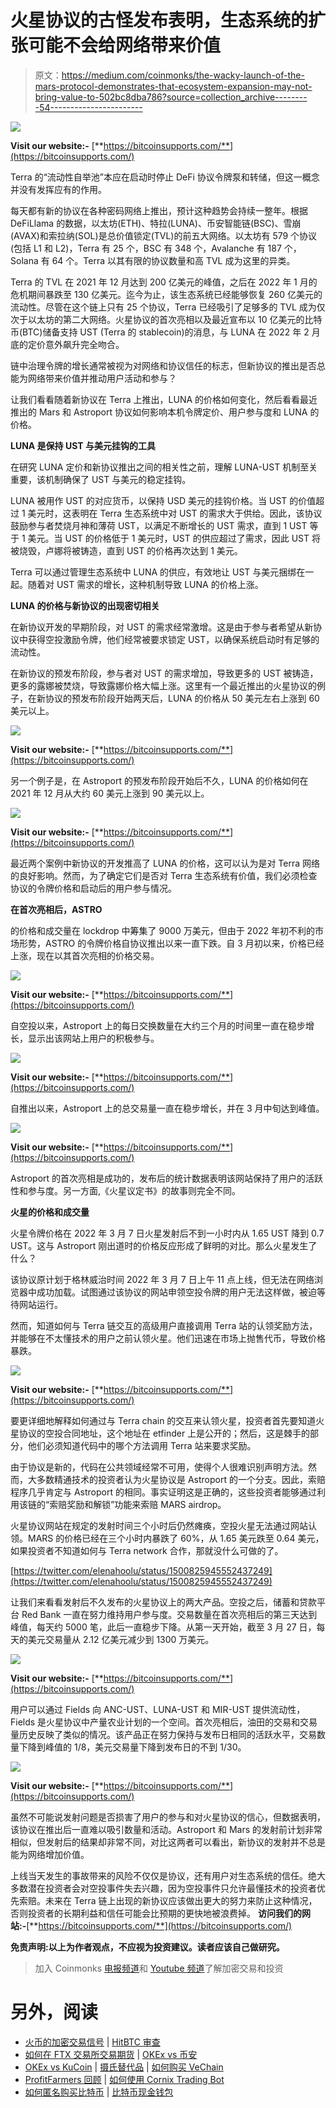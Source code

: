 # 火星协议的古怪发布表明，生态系统的扩张可能不会给网络带来价值

> 原文：<https://medium.com/coinmonks/the-wacky-launch-of-the-mars-protocol-demonstrates-that-ecosystem-expansion-may-not-bring-value-to-502bc8dba786?source=collection_archive---------54----------------------->

![](img/c7285b4a1c17477fc73abe2cfa458977.png)

**Visit our website:-** [**https://bitcoinsupports.com/**](https://bitcoinsupports.com/)

Terra 的“流动性自举池”本应在启动时停止 DeFi 协议令牌泵和转储，但这一概念并没有发挥应有的作用。

每天都有新的协议在各种密码网络上推出，预计这种趋势会持续一整年。根据 DeFiLlama 的数据，以太坊(ETH)、特拉(LUNA)、币安智能链(BSC)、雪崩(AVAX)和索拉纳(SOL)是总价值锁定(TVL)的前五大网络。以太坊有 579 个协议(包括 L1 和 L2)，Terra 有 25 个，BSC 有 348 个，Avalanche 有 187 个，Solana 有 64 个。Terra 以其有限的协议数量和高 TVL 成为这里的异类。

Terra 的 TVL 在 2021 年 12 月达到 200 亿美元的峰值，之后在 2022 年 1 月的危机期间暴跌至 130 亿美元。迄今为止，该生态系统已经能够恢复 260 亿美元的流动性。尽管在这个链上只有 25 个协议，Terra 已经吸引了足够多的 TVL 成为仅次于以太坊的第二大网络。火星协议的首次亮相以及最近宣布以 10 亿美元的比特币(BTC)储备支持 UST (Terra 的 stablecoin)的消息，与 LUNA 在 2022 年 2 月底的定价意外飙升完全吻合。

链中治理令牌的增长通常被视为对网络和协议信任的标志，但新协议的推出是否总能为网络带来价值并推动用户活动和参与？

让我们看看随着新协议在 Terra 上推出，LUNA 的价格如何变化，然后看看最近推出的 Mars 和 Astroport 协议如何影响本机令牌定价、用户参与度和 LUNA 的价格。

**LUNA 是保持 UST 与美元挂钩的工具**

在研究 LUNA 定价和新协议推出之间的相关性之前，理解 LUNA-UST 机制至关重要，该机制确保了 UST 与美元的稳定挂钩。

LUNA 被用作 UST 的对应货币，以保持 USD 美元的挂钩价格。当 UST 的价值超过 1 美元时，这表明在 Terra 生态系统中对 UST 的需求大于供给。因此，该协议鼓励参与者焚烧月神和薄荷 UST，以满足不断增长的 UST 需求，直到 1 UST 等于 1 美元。当 UST 的价格低于 1 美元时，UST 的供应超过了需求，因此 UST 将被烧毁，卢娜将被铸造，直到 UST 的价格再次达到 1 美元。

Terra 可以通过管理生态系统中 LUNA 的供应，有效地让 UST 与美元捆绑在一起。随着对 UST 需求的增长，这种机制导致 LUNA 的价格上涨。

**LUNA 的价格与新协议的出现密切相关**

在新协议开发的早期阶段，对 UST 的需求经常激增。这是由于参与者希望从新协议中获得空投激励令牌，他们经常被要求锁定 UST，以确保系统启动时有足够的流动性。

在新协议的预发布阶段，参与者对 UST 的需求增加，导致更多的 UST 被铸造，更多的露娜被焚烧，导致露娜价格大幅上涨。这里有一个最近推出的火星协议的例子，在新协议的预发布阶段开始两天后，LUNA 的价格从 50 美元左右上涨到 60 美元以上。

![](img/25f8b7ec810ab99c18683bc68cd60185.png)

**Visit our website:-** [**https://bitcoinsupports.com/**](https://bitcoinsupports.com/)

另一个例子是，在 Astroport 的预发布阶段开始后不久，LUNA 的价格如何在 2021 年 12 月从大约 60 美元上涨到 90 美元以上。

![](img/0d28d71d64b25c6497e01cb39be059cb.png)

**Visit our website:-** [**https://bitcoinsupports.com/**](https://bitcoinsupports.com/)

最近两个案例中新协议的开发推高了 LUNA 的价格，这可以认为是对 Terra 网络的良好影响。然而，为了确定它们是否对 Terra 生态系统有价值，我们必须检查协议的令牌价格和启动后的用户参与情况。

**在首次亮相后，ASTRO**

的价格和成交量在 lockdrop 中筹集了 9000 万美元，但由于 2022 年初不利的市场形势，ASTRO 的令牌价格自协议推出以来一直下跌。自 3 月初以来，价格已经上涨，现在以其首次亮相的价格交易。

![](img/fc50e399563f1d9980d189a5fd9a5791.png)

**Visit our website:-** [**https://bitcoinsupports.com/**](https://bitcoinsupports.com/)

自空投以来，Astroport 上的每日交换数量在大约三个月的时间里一直在稳步增长，显示出该网站上用户的积极参与。

![](img/c864e6002debfe422df2237c771c2134.png)

**Visit our website:-** [**https://bitcoinsupports.com/**](https://bitcoinsupports.com/)

自推出以来，Astroport 上的总交易量一直在稳步增长，并在 3 月中旬达到峰值。

![](img/8b2e34b0567a71f03804a58026ba8ff0.png)

**Visit our website:-** [**https://bitcoinsupports.com/**](https://bitcoinsupports.com/)

Astroport 的首次亮相是成功的，发布后的统计数据表明该网站保持了用户的活跃性和参与度。另一方面,《火星议定书》的故事则完全不同。

**火星的价格和成交量**

火星令牌价格在 2022 年 3 月 7 日火星发射后不到一小时内从 1.65 UST 降到 0.7 UST。这与 Astroport 刚出道时的价格反应形成了鲜明的对比。那么火星发生了什么？

该协议原计划于格林威治时间 2022 年 3 月 7 日上午 11 点上线，但无法在网络浏览器中成功加载。试图通过该协议的网站申领空投令牌的用户无法这样做，被迫等待网站运行。

然而，知道如何与 Terra 链交互的高级用户直接调用 Terra 站的认领奖励方法，并能够在不太懂技术的用户之前认领火星。他们迅速在市场上抛售代币，导致价格暴跌。

![](img/bee45c10cb290f6a8ce76c742d6ee081.png)

**Visit our website:-** [**https://bitcoinsupports.com/**](https://bitcoinsupports.com/)

要更详细地解释如何通过与 Terra chain 的交互来认领火星，投资者首先要知道火星协议的空投合同地址，这个地址在 etfinder 上是公开的；然后，这是棘手的部分，他们必须知道代码中的哪个方法调用 Terra 站来要求奖励。

由于协议是新的，代码在公共领域经常不可用，使得个人很难识别声明方法。然而，大多数精通技术的投资者认为火星协议是 Astroport 的一个分支。因此，索赔程序几乎肯定与 Astroport 的相同。事实证明这是正确的，这些投资者能够通过利用该链的“索赔奖励和解锁”功能来索赔 MARS airdrop。

火星协议网站在规定的发射时间三个小时后仍然瘫痪，空投火星无法通过网站认领。MARS 的价格已经在三个小时内暴跌了 60%，从 1.65 美元跌至 0.64 美元，如果投资者不知道如何与 Terra network 合作，那就没什么可做的了。

[https://twitter.com/elenahoolu/status/1500825945552437249](https://twitter.com/elenahoolu/status/1500825945552437249)

让我们来看看发射后不久发布的火星协议上的两大产品。空投之后，储蓄和贷款平台 Red Bank 一直在努力维持用户参与度。交易数量在首次亮相后的第三天达到峰值，每天约 5000 笔，此后一直稳步下降。从第一天开始，截至 3 月 27 日，每天的美元交易量从 2.12 亿美元减少到 1300 万美元。

![](img/8e930b76faf470d53f18bf6e501804cc.png)

**Visit our website:-** [**https://bitcoinsupports.com/**](https://bitcoinsupports.com/)

用户可以通过 Fields 向 ANC-UST、LUNA-UST 和 MIR-UST 提供流动性，Fields 是火星协议中产量农业计划的一个空间。首次亮相后，油田的交易和交易量历史反映了类似的情况。该产品正在努力保持与发布日相同的活跃水平，交易数量下降到峰值的 1/8，美元交易量下降到发布日的不到 1/30。

![](img/4a81d4cefedb78b13f407c8b68fc6532.png)

**Visit our website:-** [**https://bitcoinsupports.com/**](https://bitcoinsupports.com/)

虽然不可能说发射问题是否损害了用户的参与和对火星协议的信心，但数据表明，该协议在推出后一直难以吸引数量和活动。Astroport 和 Mars 的发射前计划非常相似，但发射后的结果却非常不同，对比这两者可以看出，新协议的发射并不总是能为网络增加价值。

上线当天发生的事故带来的风险不仅仅是协议，还有用户对生态系统的信任。绝大多数潜在投资者会对空投事件失去兴趣，因为空投事件只允许最懂技术的投资者优先索赔。未来在 Terra 链上出现的新协议应该做出更大的努力来防止这种情况，否则投资者的长期利益和信任可能会比预期的更快地被浪费掉。
**访问我们的网站:-**[**https://bitcoinsupports.com/**](https://bitcoinsupports.com/)

**免责声明:以上为作者观点，不应视为投资建议。读者应该自己做研究。**

> 加入 Coinmonks [电报频道](https://t.me/coincodecap)和 [Youtube 频道](https://www.youtube.com/c/coinmonks/videos)了解加密交易和投资

# 另外，阅读

*   [火币的加密交易信号](https://coincodecap.com/huobi-crypto-trading-signals) | [HitBTC 审查](/coinmonks/hitbtc-review-c5143c5d53c2)
*   [如何在 FTX 交易所交易期货](https://coincodecap.com/ftx-futures-trading) | [OKEx vs 币安](https://coincodecap.com/okex-vs-binance)
*   [OKEx vs KuCoin](https://coincodecap.com/okex-kucoin) | [摄氏替代品](https://coincodecap.com/celsius-alternatives) | [如何购买 VeChain](https://coincodecap.com/buy-vechain)
*   [ProfitFarmers 回顾](https://coincodecap.com/profitfarmers-review) | [如何使用 Cornix Trading Bot](https://coincodecap.com/cornix-trading-bot)
*   [如何匿名购买比特币](https://coincodecap.com/buy-bitcoin-anonymously) | [比特币现金钱包](https://coincodecap.com/bitcoin-cash-wallets)